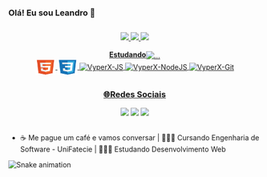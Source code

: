 ### Olá! Eu sou <b>Leandro</b> 👋
##
<div align="center">
  <a href="https://github.com/xvyperx">
  <img height="180em" src="https://github-readme-stats.vercel.app/api?username=xvyperx&count_private=true&show_icons=true&icon_color=3fb950&theme=chartreuse-dark"/>
  <img height="180em" src="https://github-readme-stats.vercel.app/api/top-langs/?username=xvyperx&custom_title=Tecnologias+usadas&layout=compact&theme=chartreuse-dark"/>
  <img src="https://streak-stats.demolab.com/?user=xvyperx&&locale=pt_BR&theme=chartreuse-dark&date_format=j%2Fn%5B%2FY%5D"/>
</div>

<div style="display: inline_block" align="center"><br>
  <b>Estudando</b><img align="center" alt="..." height="20" width="30" src="https://i.ibb.co/fn8n2Nv/reticencias-branco.gif"/><br>

  <img align="center" alt="VyperX-HTML" height="30" width="40" src="https://raw.githubusercontent.com/devicons/devicon/master/icons/html5/html5-original.svg">
  <img align="center" alt="VyperX-CSS" height="30" width="40" src="https://raw.githubusercontent.com/devicons/devicon/master/icons/css3/css3-original.svg">
  <img align="center" alt="VyperX-JS" height="30" width="40" src="https://cdn.jsdelivr.net/gh/devicons/devicon/icons/javascript/javascript-original.svg">
  <img align="center" alt="VyperX-NodeJS" height="30" width="50" src="https://cdn.jsdelivr.net/gh/devicons/devicon/icons/nodejs/nodejs-original.svg">
  <img align="center" alt="VyperX-Git" height="32" width="32" src="https://cdn.jsdelivr.net/gh/devicons/devicon/icons/git/git-original.svg">  
</div>

##
<div align="center"> 
  <h3>🌐Redes Sociais</h3>
  <a href="https://instagram.com/xleandro.alves" target="_blank"><img src="https://img.shields.io/badge/Instagram-E4405F?style=for-the-badge&logo=instagram&logoColor=white" target="_blank"></a>
  <a href="https://www.linkedin.com/in/xleandro-alves" target="_blank"><img src="https://img.shields.io/badge/-LinkedIn-%230077B5?style=for-the-badge&logo=linkedin&logoColor=white" target="_blank"></a>  
  <a href = "mailto:leandroteclas1@gmail.com"><img src="https://img.shields.io/badge/Gmail-D14836?style=for-the-badge&logo=gmail&logoColor=white" target="_blank"></a>
  
</div>
<br>

- ☕ Me pague um café e vamos conversar | 👨🏾‍🎓 Cursando Engenharia de Software - UniFatecie | 👩🏾‍💻 Estudando Desenvolvimento Web

![Snake animation](https://github.com/xvyperx/xvyperx/blob/output/github-contribution-grid-snake.svg)
